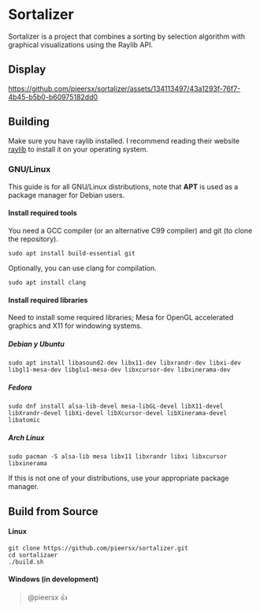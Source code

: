 # Sortalizer

Sortalizer is a project that combines a sorting by selection algorithm with graphical visualizations using the Raylib API.

## Display
https://github.com/pieersx/sortalizer/assets/134113497/43a1293f-76f7-4b45-b5b0-b60975182dd0

## Building
Make sure you have raylib installed. I recommend reading their website [raylib](https://www.raylib.com/) to install it on your operating system.

### GNU/Linux
This guide is for all GNU/Linux distributions, note that **APT** is used as a package manager for Debian users.

#### Install required tools

You need a GCC compiler (or an alternative C99 compiler) and git (to clone the repository).
```console
sudo apt install build-essential git 
```

Optionally, you can use clang for compilation.
```console
sudo apt install clang 
```

#### Install required libraries

Need to install some required libraries; Mesa for OpenGL accelerated graphics and X11 for windowing systems.

##### Debian y Ubuntu
```console
sudo apt install libasound2-dev libx11-dev libxrandr-dev libxi-dev libgl1-mesa-dev libglu1-mesa-dev libxcursor-dev libxinerama-dev
```

##### Fedora
```console
sudo dnf install alsa-lib-devel mesa-libGL-devel libX11-devel libXrandr-devel libXi-devel libXcursor-devel libXinerama-devel libatomic
```

##### Arch Linux
```console
sudo pacman -S alsa-lib mesa libx11 libxrandr libxi libxcursor libxinerama
```

If this is not one of your distributions, use your appropriate package manager.

## Build from Source
#### Linux
```console
git clone https://github.com/pieersx/sortalizer.git
cd sortalizaer
./build.sh
```
#### Windows (in development)

> @pieersx :+1: